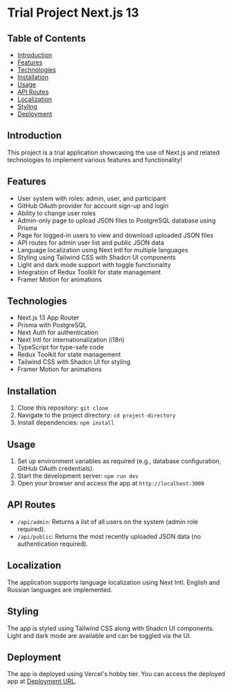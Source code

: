 # Trial Project Next.js 13

## Table of Contents

- [Introduction](#introduction)
- [Features](#features)
- [Technologies](#technologies)
- [Installation](#installation)
- [Usage](#usage)
- [API Routes](#api-routes)
- [Localization](#localization)
- [Styling](#styling)
- [Deployment](#deployment)

## Introduction

This project is a trial application showcasing the use of Next.js and related technologies to implement various features and functionality!

## Features

- User system with roles: admin, user, and participant
- GitHub OAuth provider for account sign-up and login
- Ability to change user roles
- Admin-only page to upload JSON files to PostgreSQL database using Prisma
- Page for logged-in users to view and download uploaded JSON files
- API routes for admin user list and public JSON data
- Language localization using Next Intl for multiple languages
- Styling using Tailwind CSS with Shadcn UI components
- Light and dark mode support with toggle functionality
- Integration of Redux Toolkit for state management
- Framer Motion for animations

## Technologies

- Next.js 13 App Router
- Prisma with PostgreSQL
- Next Auth for authentication
- Next Intl for internationalization (i18n)
- TypeScript for type-safe code
- Redux Toolkit for state management
- Tailwind CSS with Shadcn UI for styling
- Framer Motion for animations

## Installation

1. Clone this repository: `git clone`
2. Navigate to the project directory: `cd project-directory`
3. Install dependencies: `npm install`

## Usage

1. Set up environment variables as required (e.g., database configuration, GitHub OAuth credentials).
2. Start the development server: `npm run dev`
3. Open your browser and access the app at `http://localhost:3000`

## API Routes

- `/api/admin`: Returns a list of all users on the system (admin role required).
- `/api/public`: Returns the most recently uploaded JSON data (no authentication required).

## Localization

The application supports language localization using Next Intl. English and Russian languages are implemented.

## Styling

The app is styled using Tailwind CSS along with Shadcn UI components. Light and dark mode are available and can be toggled via the UI.

## Deployment

The app is deployed using Vercel's hobby tier. You can access the deployed app at [Deployment URL](https://trial-app-mk.vercel.app).
